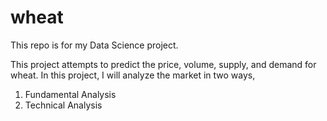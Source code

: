 # wheat
This repo is for my Data Science project.

This project attempts to predict the price, volume, supply, and demand for wheat. In this project, I will analyze the market in two ways,
1. Fundamental Analysis
2. Technical Analysis

